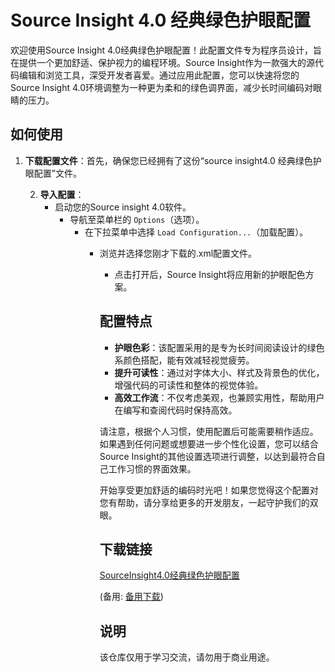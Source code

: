 # Source Insight 4.0 经典绿色护眼配置

欢迎使用Source Insight 4.0经典绿色护眼配置！此配置文件专为程序员设计，旨在提供一个更加舒适、保护视力的编程环境。Source Insight作为一款强大的源代码编辑和浏览工具，深受开发者喜爱。通过应用此配置，您可以快速将您的Source Insight 4.0环境调整为一种更为柔和的绿色调界面，减少长时间编码对眼睛的压力。

## 如何使用

1. **下载配置文件**：首先，确保您已经拥有了这份“source insight4.0 经典绿色护眼配置”文件。

   2. **导入配置**：
      - 启动您的Source insight 4.0软件。
         - 导航至菜单栏的 `Options`（选项）。
            - 在下拉菜单中选择 `Load Configuration...`（加载配置）。
               - 浏览并选择您刚才下载的.xml配置文件。
                  - 点击打开后，Source Insight将应用新的护眼配色方案。

                  ## 配置特点

                  - **护眼色彩**：该配置采用的是专为长时间阅读设计的绿色系颜色搭配，能有效减轻视觉疲劳。
                  - **提升可读性**：通过对字体大小、样式及背景色的优化，增强代码的可读性和整体的视觉体验。
                  - **高效工作流**：不仅考虑美观，也兼顾实用性，帮助用户在编写和查阅代码时保持高效。

                  请注意，根据个人习惯，使用配置后可能需要稍作适应。如果遇到任何问题或想要进一步个性化设置，您可以结合Source Insight的其他设置选项进行调整，以达到最符合自己工作习惯的界面效果。

                  开始享受更加舒适的编码时光吧！如果您觉得这个配置对您有帮助，请分享给更多的开发朋友，一起守护我们的双眼。

                  ## 下载链接
                  [SourceInsight4.0经典绿色护眼配置](https://pan.quark.cn/s/60e1da983489) 

                  (备用: [备用下载](https://pan.baidu.com/s/141UpBYkl-RXTb5pSZKklUQ?pwd=1234))

                  ## 说明

                  该仓库仅用于学习交流，请勿用于商业用途。
